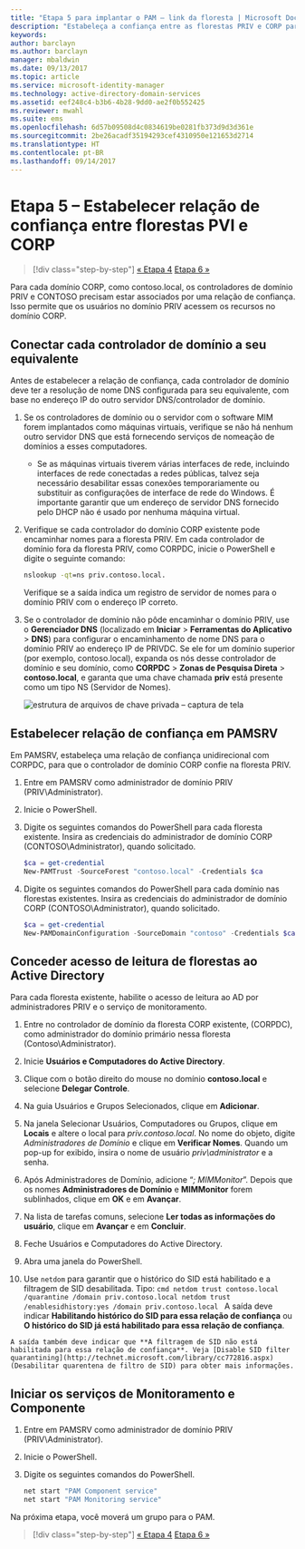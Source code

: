 ```yaml
---
title: "Etapa 5 para implantar o PAM – link da floresta | Microsoft Docs"
description: "Estabeleça a confiança entre as florestas PRIV e CORP para que os usuários com privilégios em PRIV ainda possam acessar recursos em CORP."
keywords: 
author: barclayn
ms.author: barclayn
manager: mbaldwin
ms.date: 09/13/2017
ms.topic: article
ms.service: microsoft-identity-manager
ms.technology: active-directory-domain-services
ms.assetid: eef248c4-b3b6-4b28-9dd0-ae2f0b552425
ms.reviewer: mwahl
ms.suite: ems
ms.openlocfilehash: 6d57b09508d4c0834619be0281fb373d9d3d361e
ms.sourcegitcommit: 2be26acadf35194293cef4310950e121653d2714
ms.translationtype: HT
ms.contentlocale: pt-BR
ms.lasthandoff: 09/14/2017
---
```

# <a name="step-5--establish-trust-between-priv-and-corp-forests"></a>Etapa 5 – Estabelecer relação de confiança entre florestas PVI e CORP

>[!div class="step-by-step"]
[« Etapa 4](step-4-install-mim-components-on-pam-server.md)
[Etapa 6 »](step-6-transition-group-to-pam.md)

Para cada domínio CORP, como contoso.local, os controladores de domínio PRIV e CONTOSO precisam estar associados por uma relação de confiança. Isso permite que os usuários no domínio PRIV acessem os recursos no domínio CORP.

## <a name="connect-each-domain-controller-to-its-counterpart"></a>Conectar cada controlador de domínio a seu equivalente

Antes de estabelecer a relação de confiança, cada controlador de domínio deve ter a resolução de nome DNS configurada para seu equivalente, com base no endereço IP do outro servidor DNS/controlador de domínio.

1.  Se os controladores de domínio ou o servidor com o software MIM forem implantados como máquinas virtuais, verifique se não há nenhum outro servidor DNS que está fornecendo serviços de nomeação de domínios a esses computadores.
    - Se as máquinas virtuais tiverem várias interfaces de rede, incluindo interfaces de rede conectadas a redes públicas, talvez seja necessário desabilitar essas conexões temporariamente ou substituir as configurações de interface de rede do Windows. É importante garantir que um endereço de servidor DNS fornecido pelo DHCP não é usado por nenhuma máquina virtual.

2.  Verifique se cada controlador do domínio CORP existente pode encaminhar nomes para a floresta PRIV. Em cada controlador de domínio fora da floresta PRIV, como CORPDC, inicie o PowerShell e digite o seguinte comando:

    ```cmd
    nslookup -qt=ns priv.contoso.local.
    ```
    Verifique se a saída indica um registro de servidor de nomes para o domínio PRIV com o endereço IP correto.

3.  Se o controlador de domínio não pôde encaminhar o domínio PRIV, use o **Gerenciador DNS** (localizado em **Iniciar** > **Ferramentas do Aplicativo** > **DNS**) para configurar o encaminhamento de nome DNS para o domínio PRIV ao endereço IP de PRIVDC. Se ele for um domínio superior (por exemplo, contoso.local), expanda os nós desse controlador de domínio e seu domínio, como **CORPDC** > **Zonas de Pesquisa Direta** > **contoso.local**, e garanta que uma chave chamada **priv** está presente como um tipo NS (Servidor de Nomes).

    ![estrutura de arquivos de chave privada – captura de tela](./media/PAM_GS_DNS_Manager.png)

## <a name="establish-trust-on-pamsrv"></a>Estabelecer relação de confiança em PAMSRV

Em PAMSRV, estabeleça uma relação de confiança unidirecional com CORPDC, para que o controlador de domínio CORP confie na floresta PRIV.

1. Entre em PAMSRV como administrador de domínio PRIV (PRIV\Administrator).

2.  Inicie o PowerShell.

3.  Digite os seguintes comandos do PowerShell para cada floresta existente. Insira as credenciais do administrador de domínio CORP (CONTOSO\Administrator), quando solicitado.

    ```PowerShell
    $ca = get-credential
    New-PAMTrust -SourceForest "contoso.local" -Credentials $ca
    ```

4.  Digite os seguintes comandos do PowerShell para cada domínio nas florestas existentes. Insira as credenciais do administrador de domínio CORP (CONTOSO\Administrator), quando solicitado.

    ```PowerShell
    $ca = get-credential
    New-PAMDomainConfiguration -SourceDomain "contoso" -Credentials $ca
    ```

## <a name="give-forests-read-access-to-active-directory"></a>Conceder acesso de leitura de florestas ao Active Directory

Para cada floresta existente, habilite o acesso de leitura ao AD por administradores PRIV e o serviço de monitoramento.

1.  Entre no controlador de domínio da floresta CORP existente, (CORPDC), como administrador do domínio primário nessa floresta (Contoso\Administrator).  
2.  Inicie **Usuários e Computadores do Active Directory**.  
3.  Clique com o botão direito do mouse no domínio **contoso.local** e selecione **Delegar Controle**.  
4.  Na guia Usuários e Grupos Selecionados, clique em **Adicionar**.  
5.  Na janela Selecionar Usuários, Computadores ou Grupos, clique em **Locais** e altere o local para *priv.contoso.local*.  No nome do objeto, digite *Administradores de Domínio* e clique em **Verificar Nomes**. Quando um pop-up for exibido, insira o nome de usuário *priv\administrator* e a senha.  
6.  Após Administradores de Domínio, adicione “*; MIMMonitor*”. Depois que os nomes **Administradores de Domínio** e **MIMMonitor** forem sublinhados, clique em **OK** e em **Avançar**.  
7.  Na lista de tarefas comuns, selecione **Ler todas as informações do usuário**, clique em **Avançar** e em **Concluir**.  
8.  Feche Usuários e Computadores do Active Directory.

9.  Abra uma janela do PowerShell.
10.  Use `netdom` para garantir que o histórico do SID está habilitado e a filtragem de SID desabilitada. Tipo:
    ```cmd
    netdom trust contoso.local /quarantine /domain priv.contoso.local
    netdom trust /enablesidhistory:yes /domain priv.contoso.local
    ```
    A saída deve indicar **Habilitando histórico do SID para essa relação de confiança** ou **O histórico do SID já está habilitado para essa relação de confiança**.

    A saída também deve indicar que **A filtragem de SID não está habilitada para essa relação de confiança**. Veja [Disable SID filter quarantining](http://technet.microsoft.com/library/cc772816.aspx) (Desabilitar quarentena de filtro de SID) para obter mais informações.

## <a name="start-the-monitoring-and-component-services"></a>Iniciar os serviços de Monitoramento e Componente

1.  Entre em PAMSRV como administrador de domínio PRIV (PRIV\Administrator).

2.  Inicie o PowerShell.

3.  Digite os seguintes comandos do PowerShell.

    ```cmd
    net start "PAM Component service"
    net start "PAM Monitoring service"
    ```

Na próxima etapa, você moverá um grupo para o PAM.

>[!div class="step-by-step"]
[« Etapa 4](step-4-install-mim-components-on-pam-server.md)
[Etapa 6 »](step-6-transition-group-to-pam.md)
